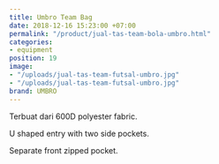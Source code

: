 ```yaml
---
title: Umbro Team Bag
date: 2018-12-16 15:23:00 +07:00
permalink: "/product/jual-tas-team-bola-umbro.html"
categories:
- equipment
position: 19
image:
- "/uploads/jual-tas-team-futsal-umbro.jpg"
- "/uploads/jual-tas-team-futsal-umbro.jpg"
brand: UMBRO
---
```


Terbuat dari 600D polyester fabric.

U shaped entry with two side pockets.

Separate front zipped pocket.
